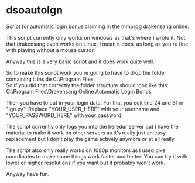 # dsoautolgn
Script for automatic login bonus claiming in the mmorpg drakensang online.

This script currently only works on windows as that's where I wrote it.
Not that drakensang even works on Linux, I mean it does, as long as you're fine with playing without a mouse cursor.

Anyway this is a very basic script and it does work quite well.


So to make this script work you're going to have to drop the folder containing it inside C:\Program Files\
So if you did that correctly the folder structure should look like this:
C:\Program Files\Drakensang Online Automatic Login Bonus

Then you have to put in your login data.
For that you edit line 24 and 31 in "lgn.py".
Replace "YOUR_USER_HERE" with your username and "YOUR_PASSWORD_HERE" with your password.

The script currently only logs you into the heredur server but I have the material to make it work on other servers as it's really just an easy replacement but I don't play the game actively anymore or at all really.

The script also only really works on 1080p monitors as I used pixel coordinates to make some things work faster and better.
You can try it with lower or higher resolutions if you want but it probably won't work.

Anyway have fun.

